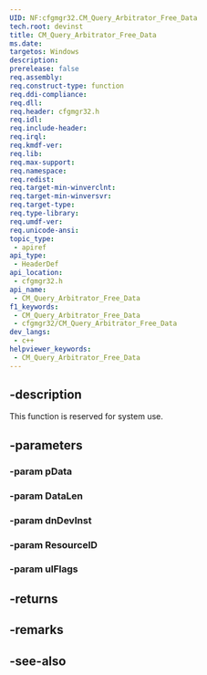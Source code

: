 ```yaml
---
UID: NF:cfgmgr32.CM_Query_Arbitrator_Free_Data
tech.root: devinst
title: CM_Query_Arbitrator_Free_Data
ms.date: 
targetos: Windows
description: 
prerelease: false
req.assembly: 
req.construct-type: function
req.ddi-compliance: 
req.dll: 
req.header: cfgmgr32.h
req.idl: 
req.include-header: 
req.irql: 
req.kmdf-ver: 
req.lib: 
req.max-support: 
req.namespace: 
req.redist: 
req.target-min-winverclnt: 
req.target-min-winversvr: 
req.target-type: 
req.type-library: 
req.umdf-ver: 
req.unicode-ansi: 
topic_type:
 - apiref
api_type:
 - HeaderDef
api_location:
 - cfgmgr32.h
api_name:
 - CM_Query_Arbitrator_Free_Data
f1_keywords:
 - CM_Query_Arbitrator_Free_Data
 - cfgmgr32/CM_Query_Arbitrator_Free_Data
dev_langs:
 - c++
helpviewer_keywords:
 - CM_Query_Arbitrator_Free_Data
---
```


## -description

This function is reserved for system use.

## -parameters

### -param pData

### -param DataLen

### -param dnDevInst

### -param ResourceID

### -param ulFlags

## -returns

## -remarks

## -see-also

